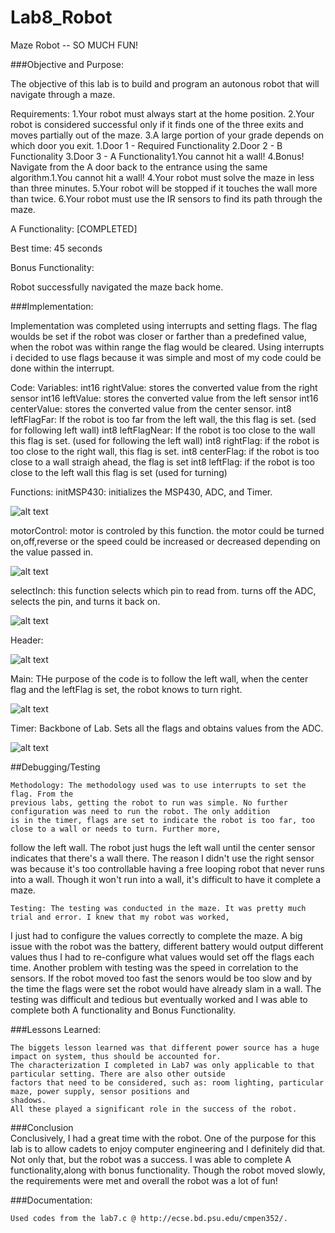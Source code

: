 Lab8_Robot
==========
Maze Robot -- SO MUCH FUN!

###Objective and Purpose:

The objective of this lab is to build and program an autonous robot that will navigate through a maze. 

Requirements:
1.Your robot must always start at the home position.
2.Your robot is considered successful only if it finds one of the three exits and moves partially out of the maze.
3.A large portion of your grade depends on which door you exit.
  1.Door 1 - Required Functionality
  2.Door 2 - B Functionality
  3.Door 3 - A Functionality1.You cannot hit a wall!
4.Bonus! Navigate from the A door back to the entrance using the same algorithm.1.You cannot hit a wall!
4.Your robot must solve the maze in less than three minutes.
5.Your robot will be stopped if it touches the wall more than twice.
6.Your robot must use the IR sensors to find its path through the maze.


A Functionality: [COMPLETED]

Best time: 45 seconds

Bonus Functionality:
  
Robot successfully navigated the maze back home.

###Implementation:

Implementation was completed using interrupts and setting flags. The flag woulds be set if the robot was closer or farther
than a predefined value, when the robot was within range the flag would be cleared.
Using interrupts i decided to use flags because it was simple and most of my code could be done within the interrupt.

Code:
Variables:
int16 rightValue: stores the converted value from the right sensor
int16 leftValue: stores the converted value from the left sensor
int16 centerValue: stores the converted value from the center sensor.
int8 leftFlagFar: If the robot is too far from the left wall, the this flag is set. (sed for following left wall)
int8 leftFlagNear: If the robot is too close to the wall this flag is set. (used for following the left wall)
int8 rightFlag: if the robot is too close to the right wall, this flag is set.
int8 centerFlag: if the robot is too close to a wall straigh ahead, the flag is set
int8 leftFlag: if the robot is too close to the left wall this flag is set (used for turning)

Functions:
initMSP430: initializes the MSP430, ADC, and Timer.

![alt text](https://raw.githubusercontent.com/vipersfly23/Lab8_Robot/master/init.GIF "initMSP430")

motorControl: motor is controled by this function. the motor could be turned on,off,reverse or the speed could be increased
or decreased depending on the value passed in.

![alt text](https://raw.githubusercontent.com/vipersfly23/Lab8_Robot/master/motorControl.GIF "motorControl")

selectInch: this function selects which pin to read from. turns off the ADC, selects the pin, and turns it back on.

![alt text](https://raw.githubusercontent.com/vipersfly23/Lab8_Robot/master/select.GIF "selectInch")

Header:

![alt text](https://raw.githubusercontent.com/vipersfly23/Lab8_Robot/master/header.GIF "Header")

Main:
 THe purpose of the code is to follow the left wall, when the center flag and the leftFlag is set, the robot knows to turn
 right.

![alt text](https://raw.githubusercontent.com/vipersfly23/Lab8_Robot/master/main.GIF "Main")

Timer: Backbone of Lab. Sets all the flags and obtains values from the ADC.

![alt text](https://raw.githubusercontent.com/vipersfly23/Lab8_Robot/master/timer.GIF "Timer")

##Debugging/Testing

	Methodology: The methodology used was to use interrupts to set the flag. From the
	previous labs, getting the robot to run was simple. No further configuration was need to run the robot. The only addition
	is in the timer, flags are set to indicate the robot is too far, too close to a wall or needs to turn. Further more,
  follow the left wall. The robot just hugs the left wall until the center sensor indicates that there's a wall there.
  The reason I didn't use the right sensor was because it's too controllable having a free looping robot that never runs into
  a wall. Though it won't run into a wall, it's difficult to have it complete a maze.
	
	Testing: The testing was conducted in the maze. It was pretty much trial and error. I knew that my robot was worked,
I just had to configure the values correctly to complete the maze. A big issue with the robot was the battery, different battery would output different values thus I had to re-configure what values would set off the flags each time. Another problem with testing was the speed in correlation to the sensors. If the robot moved too fast the senors would be too slow and by the time the flags were set the robot would have already slam in a wall. The testing was difficult and tedious
but eventually worked and I was able to complete both A functionality and Bonus Functionality.
	
	
###Lessons Learned:

	The biggets lesson learned was that different power source has a huge impact on system, thus should be accounted for. 
	The characterization I completed in Lab7 was only applicable to that particular setting. There are also other outside
	factors that need to be considered, such as: room lighting, particular maze, power supply, sensor positions and
	shadows.
	All these played a significant role in the success of the robot.

###Conclusion	
	Conclusively, I had a great time with the robot. One of the purpose for this lab is to allow cadets to enjoy computer 	engineering and I definitely did that. Not only that, but the robot was a success. I was able to complete A
	functionality,along with bonus functionality. Though the robot moved slowly, the requirements were met and overall
	the robot was a	lot of fun!
	
###Documentation:
	
	Used codes from the lab7.c @ http://ecse.bd.psu.edu/cmpen352/.

